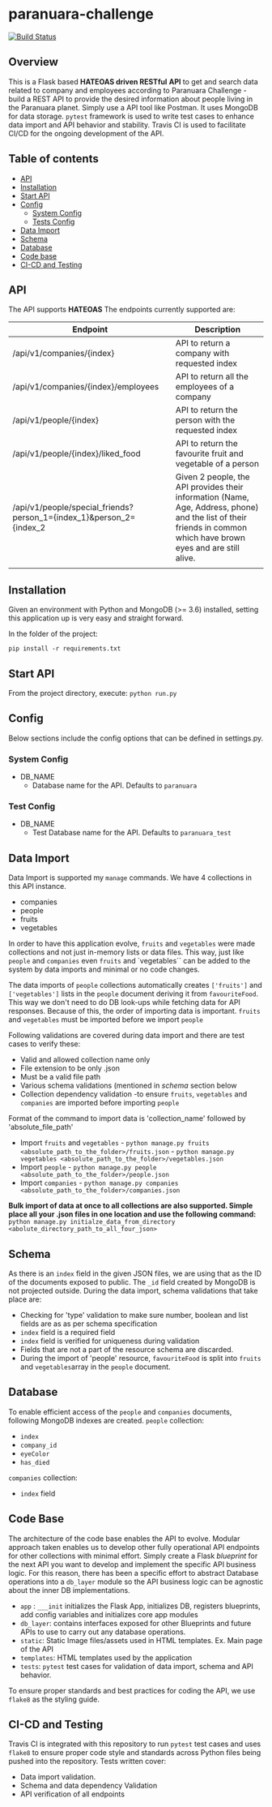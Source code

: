 # paranuara-challenge
[![Build Status](https://travis-ci.com/nrvikas/Paranuara-Challenge.svg?branch=master)](https://travis-ci.com/nrvikas/Paranuara-Challenge.svg?branch=master)

## Overview
This is a Flask based **HATEOAS driven RESTful** **API** to get and search data related to company and employees according to  Paranuara Challenge -   build a REST API to provide the desired information about people living in the Paranuara planet.
Simply use a API tool like Postman.
It uses MongoDB for data storage.  `pytest` framework is used to write test cases to enhance data import and  API behavior and stability.
Travis CI is used to facilitate CI/CD for the ongoing development of the API.


## Table of contents
* [API](#api)
* [Installation](#installation)
* [Start API](#start-api)
* [Config](#config)
    * [System Config](#system-config)
    * [Tests Config](#test-config)
* [Data Import](#data-import)
* [Schema](#schema)
* [Database](#database)
* [Code base](#code-base)
* [CI-CD and Testing](#ci-cd-and-testing)

## API

  The API supports **HATEOAS**
  The endpoints currently supported are:

| Endpoint | Description    |
|--|--|
|/api/v1/companies/{index}  | API to return a company with requested index  |
| /api/v1/companies/{index}/employees| API to return all the employees of a company |
|/api/v1/people/{index}  | API to return the person with the requested index |
|/api/v1/people/{index}/liked_food  | API to return the favourite fruit and vegetable of a person |
|/api/v1/people/special_friends?person_1={index_1}&person_2={index_2|Given 2 people, the API provides their information (Name, Age, Address, phone) and the list of their friends in common which have brown eyes and are still alive.|
|  |  |


## Installation
Given an environment with Python and MongoDB (>= 3.6) installed, setting this application up is very easy and straight forward.

In the folder of the project:
```
pip install -r requirements.txt
```
## Start API
From the project directory, execute:
```python run.py```
## Config
Below sections include the config options that can be defined in settings.py.

### System Config
* DB_NAME
    * Database name for the API. Defaults to `paranuara`

### Test Config
* DB_NAME
    * Test Database name for the API. Defaults to `paranuara_test`

## Data Import

Data Import is supported my ```manage``` commands.
We have 4 collections in this API instance.

- companies
- people
- fruits
- vegetables

In order to have this application evolve, ```fruits``` and ```vegetables``` were made collections and not just in-memory lists or data files. This way, just like ```people``` and ```companies``` even ```fruits``` and `vegetables`` can be added to the system by data imports and minimal or no code changes.

The data imports of ```people```  collections automatically creates ```['fruits']``` and ```['vegetables']``` lists in the ```people``` document deriving it from ```favouriteFood```. This way we don't need to do DB look-ups while fetching data for API responses.
Because of this, the order of importing data is important. ```fruits``` and ```vegetables``` must be imported before we import ```people```

Following validations are covered during data import and there are test cases to verify these:

 - Valid and allowed collection name only
 - File extension to be only .json
 - Must be a valid file path
 - Various schema validations (mentioned in *schema* section below
 - Collection dependency validation -to ensure ```fruits```, ```vegetables``` and ```companies``` are imported before importing ```people```

Format of the command to import data is 'collection_name' followed by 'absolute_file_path'

-	Import ```fruits``` and ```vegetables```
		-	```python manage.py fruits <absolute_path_to_the_folder>/fruits.json```
		-	```python manage.py vegetables <absolute_path_to_the_folder>/vegetables.json```
-	Import ```people```
		-	```python manage.py people <absolute_path_to_the_folder>/people.json```
-	Import ```companies```
		-	```python manage.py companies <absolute_path_to_the_folder>/companies.json```

**Bulk import of data at once to all collections are also supported. Simple place all your .json files in one location and use the following command:**
```python manage.py initialze_data_from_directory <abolute_directory_path_to_all_four_json>```

## Schema
  As there is an ```index``` field in the given JSON files, we are using that as the ID of the documents exposed to public. The ```_id``` field created by MongoDB is not projected outside.
  During the data import, schema validations that take place are:
  - Checking for 'type' validation to make sure number, boolean and list fields are as as per schema specification
  - ```index``` field is a required field
  - ```index``` field is verified for uniqueness during validation
  - Fields that are not a part of the resource schema are discarded.
  - During the import of 'people' resource, ```favouriteFood``` is split into ```fruits``` and ```vegetables```array in the ```people``` document.

## Database
To enable efficient access of the ```people``` and ```companies``` documents, following MongoDB indexes are created.
```people``` collection:
  - ```index```
  - ```company_id```
   - ```eyeColor```
   - ```has_died```

```companies``` collection:
  - ```index``` field

## Code Base
The architecture of the code base enables the API to evolve.
Modular approach taken enables us to develop other fully operational API endpoints for other collections with minimal effort.   Simply create a Flask *blueprint* for the next API you want to develop and implement the specific API business logic.   For this reason, there has been a specific effort to abstract Database operations into a `db_layer` module so the API business logic can be agnostic about the inner DB implementations.
* `app` : ```___init``` initializes the Flask App, initializes DB, registers blueprints,   add config variables and initializes core app modules
* `db_layer`: contains interfaces exposed for other Blueprints and future APIs to use to carry out any database operations.
* `static`: Static Image files/assets used in HTML templates. Ex. Main page of the API
* `templates`: HTML templates used by the application
* `tests`: ```pytest``` test cases for validation of data import, schema and API behavior.

To ensure proper standards and best practices for coding the API, we use `flake8` as the styling guide.

## CI-CD and Testing

Travis CI is integrated with this repository to run `pytest` test cases and uses `flake8` to ensure proper code style and standards across Python files being pushed into the repository.
Tests written cover:
 * Data import validation.
 * Schema and data dependency Validation
 * API verification of all endpoints

